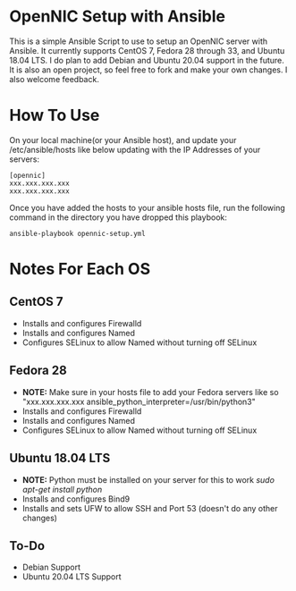 # OpenNIC Setup with Ansible
This is a simple Ansible Script to use to setup an OpenNIC server with Ansible. It
currently supports CentOS 7, Fedora 28 through 33, and Ubuntu 18.04 LTS. I do plan to add Debian and Ubuntu 20.04 support in the
future. It is also an open project, so feel free to fork and make your own changes.
I also welcome feedback.

# How To Use
On your local machine(or your Ansible host), and update your /etc/ansible/hosts like below updating with the IP Addresses of your servers:
```
[opennic]
xxx.xxx.xxx.xxx
xxx.xxx.xxx.xxx
```
Once you have added the hosts to your ansible hosts file, run the following command in the directory you have dropped this playbook:
```
ansible-playbook opennic-setup.yml
```

# Notes For Each OS

## CentOS 7
* Installs and configures Firewalld
* Installs and configures Named
* Configures SELinux to allow Named without turning off SELinux

## Fedora 28
* **NOTE:** Make sure in your hosts file to add your Fedora servers like so "xxx.xxx.xxx.xxx ansible_python_interpreter=/usr/bin/python3"
* Installs and configures Firewalld
* Installs and configures Named
* Configures SELinux to allow Named without turning off SELinux

## Ubuntu 18.04 LTS
* **NOTE:** Python must be installed on your server for this to work _sudo apt-get install python_
* Installs and configures Bind9
* Installs and sets UFW to allow SSH and Port 53 (doesn't do any other changes)

## To-Do
* Debian Support
* Ubuntu 20.04 LTS Support

